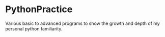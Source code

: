 # PythonPractice
Various basic to advanced programs to show the growth and depth of my personal python familiarity. 
